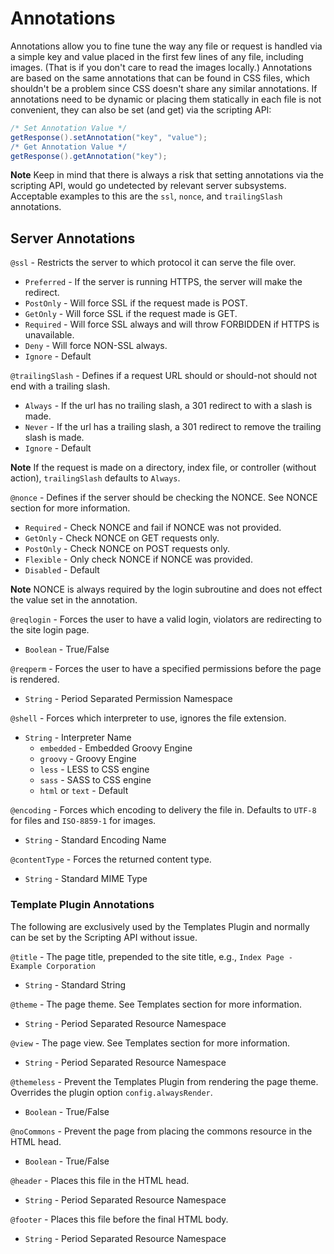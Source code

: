 # Annotations

Annotations allow you to fine tune the way any file or request is handled via a simple key and value placed in the first few lines of any file, including images. \(That is if you don't care to read the images locally.\) Annotations are based on the same annotations that can be found in CSS files, which shouldn't be a problem since CSS doesn't share any similar annotations. If annotations need to be dynamic or placing them statically in each file is not convenient, they can also be set \(and get\) via the scripting API:

```groovy
/* Set Annotation Value */
getResponse().setAnnotation("key", "value");
/* Get Annotation Value */
getResponse().getAnnotation("key");
```

**Note** Keep in mind that there is always a risk that setting annotations via the scripting API, would go undetected by relevant server subsystems. Acceptable examples to this are the `ssl`, `nonce`, and `trailingSlash` annotations.

## Server Annotations

`@ssl` - Restricts the server to which protocol it can serve the file over.

* `Preferred` - If the server is running HTTPS, the server will make the redirect.
* `PostOnly` - Will force SSL if the request made is POST.
* `GetOnly` - Will force SSL if the request made is GET.
* `Required` - Will force SSL always and will throw FORBIDDEN if HTTPS is unavailable.
* `Deny` - Will force NON-SSL always.
* `Ignore` - Default

`@trailingSlash` - Defines if a request URL should or should-not should not end with a trailing slash.

* `Always` - If the url has no trailing slash, a 301 redirect to with a slash is made.
* `Never` - If the url has a trailing slash, a 301 redirect to remove the trailing slash is made.
* `Ignore` - Default

**Note** If the request is made on a directory, index file, or controller \(without action\), `trailingSlash` defaults to `Always`.

`@nonce` - Defines if the server should be checking the NONCE. See NONCE section for more information.

* `Required` - Check NONCE and fail if NONCE was not provided.
* `GetOnly` - Check NONCE on GET requests only.
* `PostOnly` - Check NONCE on POST requests only.
* `Flexible` - Only check NONCE if NONCE was provided.
* `Disabled` - Default

**Note** NONCE is always required by the login subroutine and does not effect the value set in the annotation.

`@reqlogin` - Forces the user to have a valid login, violators are redirecting to the site login page.

* `Boolean` - True/False

`@reqperm` - Forces the user to have a specified permissions before the page is rendered.

* `String` - Period Separated Permission Namespace

`@shell` - Forces which interpreter to use, ignores the file extension.

* `String` - Interpreter Name
  * `embedded` - Embedded Groovy Engine
  * `groovy` - Groovy Engine
  * `less` - LESS to CSS engine
  * `sass` - SASS to CSS engine
  * `html` or `text` - Default

`@encoding` - Forces which encoding to delivery the file in. Defaults to `UTF-8` for files and `ISO-8859-1` for images.

* `String` - Standard Encoding Name

`@contentType` - Forces the returned content type.

* `String` - Standard MIME Type

### Template Plugin Annotations

The following are exclusively used by the Templates Plugin and normally can be set by the Scripting API without issue.

`@title` - The page title, prepended to the site title, e.g., `Index Page - Example Corporation`

* `String` - Standard String

`@theme` - The page theme. See Templates section for more information.

* `String` - Period Separated Resource Namespace

`@view` - The page view. See Templates section for more information.

* `String` - Period Separated Resource Namespace

`@themeless` - Prevent the Templates Plugin from rendering the page theme. Overrides the plugin option `config.alwaysRender`.

* `Boolean` - True/False

`@noCommons` - Prevent the page from placing the commons resource in the HTML head.

* `Boolean` - True/False

`@header` - Places this file in the HTML head.

* `String` - Period Separated Resource Namespace

`@footer` - Places this file before the final HTML body.

* `String` - Period Separated Resource Namespace





